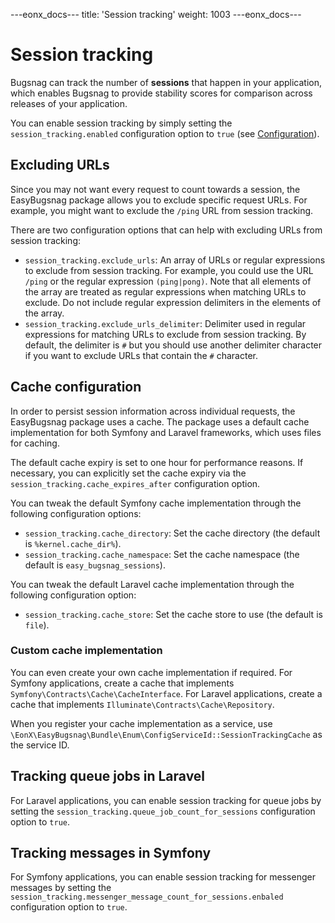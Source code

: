 ---eonx_docs---
title: 'Session tracking'
weight: 1003
---eonx_docs---

# Session tracking

Bugsnag can track the number of **sessions** that happen in your application, which enables Bugsnag to provide stability
scores for comparison across releases of your application.

You can enable session tracking by simply setting the `session_tracking.enabled` configuration option to `true` (see
[Configuration](config.md)).

## Excluding URLs

Since you may not want every request to count towards a session, the EasyBugsnag package allows you to exclude specific
request URLs. For example, you might want to exclude the `/ping` URL from session tracking.

There are two configuration options that can help with excluding URLs from session tracking:

- `session_tracking.exclude_urls`: An array of URLs or regular expressions to exclude from session tracking. For
  example, you could use the URL `/ping` or the regular expression `(ping|pong)`. Note that all elements of the array
  are treated as regular expressions when matching URLs to exclude. Do not include regular expression delimiters in the
  elements of the array.
- `session_tracking.exclude_urls_delimiter`: Delimiter used in regular expressions for matching URLs to exclude from
  session tracking. By default, the delimiter is `#` but you should use another delimiter character if you want to
  exclude URLs that contain the `#` character.

## Cache configuration

In order to persist session information across individual requests, the EasyBugsnag package uses a cache. The package
uses a default cache implementation for both Symfony and Laravel frameworks, which uses files for caching.

The default cache expiry is set to one hour for performance reasons. If necessary, you can explicitly set the cache
expiry via the `session_tracking.cache_expires_after` configuration option.

You can tweak the default Symfony cache implementation through the following configuration options:

- `session_tracking.cache_directory`: Set the cache directory (the default is `%kernel.cache_dir%`).
- `session_tracking.cache_namespace`: Set the cache namespace (the default is `easy_bugsnag_sessions`).

You can tweak the default Laravel cache implementation through the following configuration option:

- `session_tracking.cache_store`: Set the cache store to use (the default is `file`).

### Custom cache implementation

You can even create your own cache implementation if required. For Symfony applications, create a cache that implements
`Symfony\Contracts\Cache\CacheInterface`. For Laravel applications, create a cache that implements
`Illuminate\Contracts\Cache\Repository`.

When you register your cache implementation as a service, use `\EonX\EasyBugsnag\Bundle\Enum\ConfigServiceId::SessionTrackingCache` as the service ID.

## Tracking queue jobs in Laravel

For Laravel applications, you can enable session tracking for queue jobs by setting the
`session_tracking.queue_job_count_for_sessions` configuration option to `true`.

## Tracking messages in Symfony

For Symfony applications, you can enable session tracking for messenger messages by setting the
`session_tracking.messenger_message_count_for_sessions.enbaled` configuration option to `true`.
